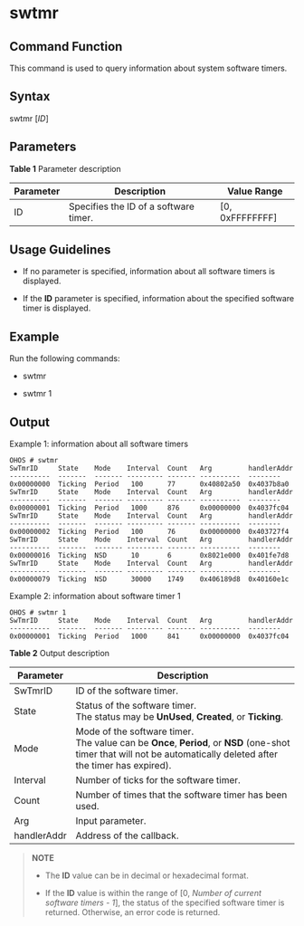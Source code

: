 # swtmr


## Command Function

This command is used to query information about system software timers.


## Syntax

swtmr [_ID_]


## Parameters

**Table 1** Parameter description

| Parameter| Description| Value Range|
| -------- | -------- | -------- |
| ID | Specifies the ID of a software timer.| [0, 0xFFFFFFFF] |


## Usage Guidelines

- If no parameter is specified, information about all software timers is displayed.

- If the **ID** parameter is specified, information about the specified software timer is displayed.


## Example

Run the following commands:

- swtmr

- swtmr 1


## Output

Example 1: information about all software timers

```
OHOS # swtmr
SwTmrID     State    Mode    Interval  Count   Arg         handlerAddr
----------  -------  ------- --------- ------- ----------  --------
0x00000000  Ticking  Period   100      77      0x40802a50  0x4037b8a0
SwTmrID     State    Mode    Interval  Count   Arg         handlerAddr
----------  -------  ------- --------- ------- ----------  --------
0x00000001  Ticking  Period   1000     876     0x00000000  0x4037fc04
SwTmrID     State    Mode    Interval  Count   Arg         handlerAddr
----------  -------  ------- --------- ------- ----------  --------
0x00000002  Ticking  Period   100      76      0x00000000  0x403727f4
SwTmrID     State    Mode    Interval  Count   Arg         handlerAddr
----------  -------  ------- --------- ------- ----------  --------
0x00000016  Ticking  NSD      10       6       0x8021e000  0x401fe7d8
SwTmrID     State    Mode    Interval  Count   Arg         handlerAddr
----------  -------  ------- --------- ------- ----------  --------
0x00000079  Ticking  NSD      30000    1749    0x406189d8  0x40160e1c
```

Example 2: information about software timer 1

```
OHOS # swtmr 1
SwTmrID     State    Mode    Interval  Count   Arg         handlerAddr
----------  -------  ------- --------- ------- ----------  --------
0x00000001  Ticking  Period   1000     841     0x00000000  0x4037fc04
```

  **Table 2** Output description

| Parameter| Description|
| -------- | -------- |
| SwTmrID | ID of the software timer.|
| State | Status of the software timer.<br>The status may be **UnUsed**, **Created**, or **Ticking**.|
| Mode | Mode of the software timer.<br>The value can be **Once**, **Period**, or **NSD** (one-shot timer that will not be automatically deleted after the timer has expired).|
| Interval | Number of ticks for the software timer.|
| Count | Number of times that the software timer has been used.|
| Arg | Input parameter.|
| handlerAddr | Address of the callback.|

> **NOTE**<br>
> - The **ID** value can be in decimal or hexadecimal format.
> 
> - If the **ID** value is within the range of [0, *Number of current software timers - 1*], the status of the specified software timer is returned. Otherwise, an error code is returned.
